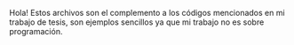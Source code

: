 Hola!
Estos archivos son el complemento a los códigos mencionados en mi trabajo de tesis, son ejemplos sencillos ya que mi trabajo no es sobre programación. 
